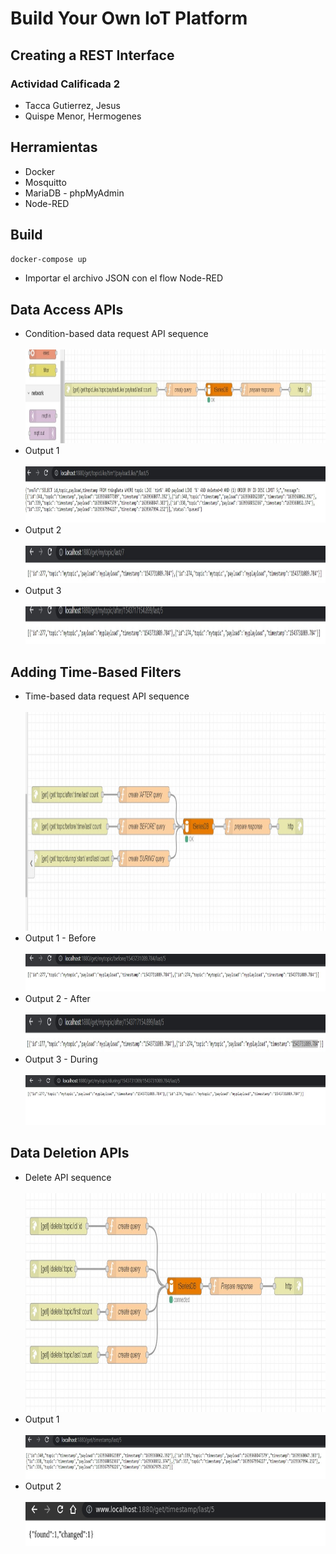 # Build Your Own IoT Platform 
## Creating a REST Interface
### Actividad Calificada 2
- Tacca Gutierrez, Jesus
- Quispe Menor, Hermogenes
## Herramientas
- Docker
- Mosquitto
- MariaDB - phpMyAdmin
- Node-RED

## Build
```bash
docker-compose up
```
- Importar el archivo JSON con el flow Node-RED

## Data Access APIs
- Condition-based data request API sequence <br/>
&nbsp;<img src="./img/1.jpeg" height="150">
- Output 1 <br/>
&nbsp;<img src="./img/4.jpeg" height="90">
- Output 2 <br/>
&nbsp;<img src="./img/5.jpeg" height="60">
- Output 3 <br/>
&nbsp;<img src="./img/6.jpeg" height="60">

## Adding Time-Based Filters
- Time-based data request API sequence <br/>
&nbsp;<img src="./img/2.jpeg" height="350">
- Output 1 - Before <br/>
&nbsp;<img src="./img/before.jpeg" height="60">
- Output 2 - After <br/>
&nbsp;<img src="./img/after.jpeg" height="60">
- Output 3 - During <br/>
&nbsp;<img src="./img/during.jpeg" height="80">

## Data Deletion APIs
- Delete API sequence <br/>
&nbsp;<img src="./img/3.jpeg" height="350">
- Output 1 <br/>
&nbsp;<img src="./img/7.jpeg" height="70">
- Output 2 <br/>
&nbsp;<img src="./img/8.png" height="70">

